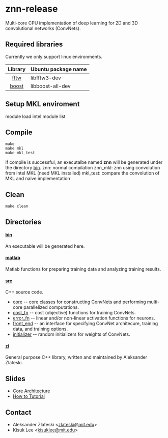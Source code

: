 znn-release
===========
Multi-core CPU implementation of deep learning for 2D and 3D convolutional networks (ConvNets).



Required libraries
------------------
Currently we only support linux environments.

|Library|Ubuntu package name|
|:-----:|-------------------|
|[fftw](http://www.fftw.org/)|libfftw3-dev|
|[boost](http://www.boost.org/)|libboost-all-dev|


Setup MKL enviroment
---------------
module load intel
module list

Compile
---------------
    make
    make mkl
    make mkl_test

If compile is successful, an executalbe named **znn** will be generated under the directory [bin](./bin/).
znn:        normal compilation
znn_mkl:    znn using convolution from intel MKL (need MKL installed)
mkl_test:   compare the convolution of MKL and naive implementation

Clean
---------------
    make clean

Directories
-----------
#### [bin](./bin/)
An executable will be generated here.

#### [matlab](./matlab/)
Matlab functions for preparing training data and analyzing training results.

#### [src](./src/)
C++ source code.
* [core](./src/core) -- core classes for constructing ConvNets and performing multi-core parallelized computations.
* [cost_fn](./src/cost_fn/) -- cost (objective) functions for training ConvNets.
* [error_fn](./src/error_fn/) -- linear and/or non-linear activation functions for neurons.
* [front_end](./src/front_end/) -- an interface for specifying ConvNet architecure, training data, and training options.
* [initializer](./src/initializer/) -- random initializers for weights of ConvNets.

#### [zi](./zi/) 
General purpose C++ library, written and maintained by Aleksander Zlateski.



Slides
------
* [Core Architecture](https://docs.google.com/presentation/d/1O1Xkyx71eUAZnNa784wvEKzqF7-lon7qSbAWZGRKg4E/edit)
* [How to Tutorial](https://docs.google.com/presentation/d/1yPQ5xDkhHeyfL7Xt4TvoEiJzHkpoas-as5nWO48hjrQ/edit)


Contact
-------
* Aleksander Zlateski \<zlateski@mit.edu\>
* Kisuk Lee \<kisuklee@mit.edu\>
